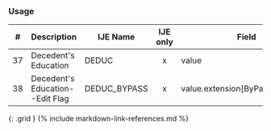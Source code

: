 ### Usage


| **#** |  **Description**   |  **IJE Name**   | IJE only |  **Field**  |  **Type**  | **Value Set**  |
| :---------: | ------------- | ------------ | :----------: |---------- | -------- | -------- |
| 37 | Decedent's Education | DEDUC| x|value | codeable | [EducationLevelVS] | 
| 38 | Decedent's Education--Edit Flag | DEDUC_BYPASS| x|value.extension[ByPassEdit].value | codeable | [EditBypass01234VS] | 
{: .grid }
{% include markdown-link-references.md %}
